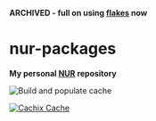 **ARCHIVED - full on using [flakes](https://wiki.nixos.org/wiki/Flakes) now**

# nur-packages

**My personal [NUR](https://github.com/nix-community/NUR) repository**

![Build and populate cache](https://github.com/nix-community/tinybeachthor/workflows/Build%20and%20populate%20cache/badge.svg)

[![Cachix Cache](https://img.shields.io/badge/cachix-tinybeachthor-blue.svg)](https://tinybeachthor.cachix.org)

